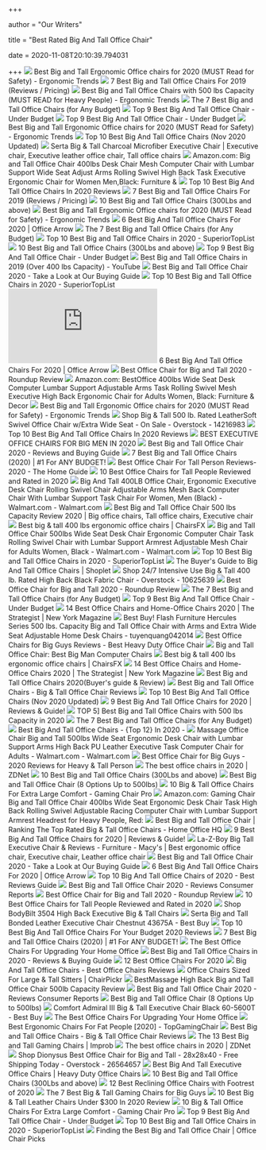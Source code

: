 +++
        
author = "Our Writers"
        
title = "Best Rated Big And Tall Office Chair"
        
date = 2020-11-08T20:10:39.794031
        
+++
[ ![](http://ergonomictrends.com/wp-content/uploads/2018/06/best-big-and-tall-office-chairs.jpg)](http://ergonomictrends.com/wp-content/uploads/2018/06/best-big-and-tall-office-chairs.jpg) Best Big and Tall Ergonomic Office chairs for 2020 (MUST Read for Safety) -  Ergonomic Trends
[ ![](https://www.btod.com/blog/wp-content/uploads/2019/03/big-tall-chairs-1-best-bariatric.jpg)](https://www.btod.com/blog/wp-content/uploads/2019/03/big-tall-chairs-1-best-bariatric.jpg) 7 Best Big and Tall Office Chairs For 2019 (Reviews / Pricing)
[ ![](http://ergonomictrends.com/wp-content/uploads/2018/11/best-big-tall-office-chair-500-lbs.jpg)](http://ergonomictrends.com/wp-content/uploads/2018/11/best-big-tall-office-chair-500-lbs.jpg) Best Big and Tall Office Chairs with 500 lbs Capacity (MUST READ for Heavy  People) - Ergonomic Trends
[ ![](https://techguided.com/wp-content/uploads/2018/08/best-big-and-tall-office-chairs.jpg)](https://techguided.com/wp-content/uploads/2018/08/best-big-and-tall-office-chairs.jpg) The 7 Best Big and Tall Office Chairs (for Any Budget)
[ ![](https://officechairjudge.com/wp-content/uploads/2017/09/BestMassage-High-Back-Big-and-Tall-Office-Chair.jpg?x61104)](https://officechairjudge.com/wp-content/uploads/2017/09/BestMassage-High-Back-Big-and-Tall-Office-Chair.jpg?x61104) Top 9 Best Big And Tall Office Chair - Under Budget
[ ![](https://officechairjudge.com/wp-content/uploads/2019/06/YAMASORO-Ergonomic-Executive-Office-Chair-Black.jpg?x61104)](https://officechairjudge.com/wp-content/uploads/2019/06/YAMASORO-Ergonomic-Executive-Office-Chair-Black.jpg?x61104) Top 9 Best Big And Tall Office Chair - Under Budget
[ ![](http://ergonomictrends.com/wp-content/uploads/2018/06/Reficcer-High-Back-Chair-review.jpg)](http://ergonomictrends.com/wp-content/uploads/2018/06/Reficcer-High-Back-Chair-review.jpg) Best Big and Tall Ergonomic Office chairs for 2020 (MUST Read for Safety) -  Ergonomic Trends
[ ![](https://bestchairsreviews.com/wp-content/uploads/2020/01/best_big_tall_office_Chairs.jpg)](https://bestchairsreviews.com/wp-content/uploads/2020/01/best_big_tall_office_Chairs.jpg) Top 10 Best Big And Tall Office Chairs (Nov 2020 Updated)
[ ![](https://i.pinimg.com/originals/c6/ed/65/c6ed656661cdd2daa094a955786e9e83.jpg)](https://i.pinimg.com/originals/c6/ed/65/c6ed656661cdd2daa094a955786e9e83.jpg) Serta Big & Tall Charcoal Microfiber Executive Chair | Executive chair,  Executive leather office chair, Tall office chairs
[ ![](https://images-na.ssl-images-amazon.com/images/I/6116gQcN5xL._AC_SY355_.jpg)](https://images-na.ssl-images-amazon.com/images/I/6116gQcN5xL._AC_SY355_.jpg) Amazon.com: Big and Tall Office Chair 400lbs Desk Chair Mesh Computer Chair  with Lumbar Support Wide Seat Adjust Arms Rolling Swivel High Back Task  Executive Ergonomic Chair for Women Men,Black: Furniture &
[ ![](https://images-na.ssl-images-amazon.com/images/I/61P%2BGD7MTkL._AC_SL400_.jpg)](https://images-na.ssl-images-amazon.com/images/I/61P%2BGD7MTkL._AC_SL400_.jpg) Top 10 Best Big And Tall Office Chairs In 2020 Reviews
[ ![](https://www.btod.com/blog/wp-content/uploads/2019/03/best-big-tall-office-chairs-2020-blog-header.jpg)](https://www.btod.com/blog/wp-content/uploads/2019/03/best-big-tall-office-chairs-2020-blog-header.jpg) 7 Best Big and Tall Office Chairs For 2019 (Reviews / Pricing)
[ ![](https://m.media-amazon.com/images/I/41JgcuDYplL.jpg)](https://m.media-amazon.com/images/I/41JgcuDYplL.jpg) 10 Best Big and Tall Office Chairs (300Lbs and above)
[ ![](http://ergonomictrends.com/wp-content/uploads/2018/06/YAMASORO-Ergonomic-High-Back-Chair-review.jpg)](http://ergonomictrends.com/wp-content/uploads/2018/06/YAMASORO-Ergonomic-High-Back-Chair-review.jpg) Best Big and Tall Ergonomic Office chairs for 2020 (MUST Read for Safety) -  Ergonomic Trends
[ ![](https://cdn.shortpixel.ai/spai/w_948+q_lossy+ret_img+to_webp/https://officearrow.com/wp-content/uploads/2020/01/Serta-Executive-Chair.jpg)](https://cdn.shortpixel.ai/spai/w_948+q_lossy+ret_img+to_webp/https://officearrow.com/wp-content/uploads/2020/01/Serta-Executive-Chair.jpg) 6 Best Big And Tall Office Chairs For 2020 | Office Arrow
[ ![](https://techguided.com/wp-content/uploads/2018/08/HON-Wave.jpg)](https://techguided.com/wp-content/uploads/2018/08/HON-Wave.jpg) The 7 Best Big and Tall Office Chairs (for Any Budget)
[ ![](https://superiortoplist.com/wp-content/uploads/2019/12/BestOffice-e1575961465178.jpg)](https://superiortoplist.com/wp-content/uploads/2019/12/BestOffice-e1575961465178.jpg) Top 10 Best Big and Tall Office Chairs in 2020 - SuperiorTopList
[ ![](https://ws-na.amazon-adsystem.com/widgets/q?_encoding=UTF8&ASIN=B07PXRNBCD&Format=_SL250_&ID=AsinImage&MarketPlace=US&ServiceVersion=20070822&WS=1&tag=fadingred-20&language=en_US)](https://ws-na.amazon-adsystem.com/widgets/q?_encoding=UTF8&ASIN=B07PXRNBCD&Format=_SL250_&ID=AsinImage&MarketPlace=US&ServiceVersion=20070822&WS=1&tag=fadingred-20&language=en_US) 10 Best Big and Tall Office Chairs (300Lbs and above)
[ ![](https://officechairjudge.com/wp-content/uploads/2019/06/La-Z-Boy-Delano-Big-Tall-Executive-Bonded-Leather-Office-Chair.jpg?x61104)](https://officechairjudge.com/wp-content/uploads/2019/06/La-Z-Boy-Delano-Big-Tall-Executive-Bonded-Leather-Office-Chair.jpg?x61104) Top 9 Best Big And Tall Office Chair - Under Budget
[ ![](https://i.ytimg.com/vi/Kk_O0E_wC_s/hqdefault.jpg)](https://i.ytimg.com/vi/Kk_O0E_wC_s/hqdefault.jpg) Best Big and Tall Office Chairs in 2019 (Over 400 lbs Capacity) - YouTube
[ ![](https://webtrainingguides.com/wp-content/uploads/2020/01/big-and-tall-1.jpg)](https://webtrainingguides.com/wp-content/uploads/2020/01/big-and-tall-1.jpg) Best Big and Tall Office Chair 2020 - Take a Look at Our Buying Guide
[ ![](https://superiortoplist.com/wp-content/uploads/2019/12/HON-e1575961780354.jpg)](https://superiortoplist.com/wp-content/uploads/2019/12/HON-e1575961780354.jpg) Top 10 Best Big and Tall Office Chairs in 2020 - SuperiorTopList
[ ![](https://officearrow.com/wp-content/plugins/aawp/public/image.php?url=aHR0cHM6Ly9tLm1lZGlhLWFtYXpvbi5jb20vaW1hZ2VzL0kvNDE5b3A2ZnpZS0wuanBn)](https://officearrow.com/wp-content/plugins/aawp/public/image.php?url=aHR0cHM6Ly9tLm1lZGlhLWFtYXpvbi5jb20vaW1hZ2VzL0kvNDE5b3A2ZnpZS0wuanBn) 6 Best Big And Tall Office Chairs For 2020 | Office Arrow
[ ![](https://chairinstitute.com/wp-content/uploads/2019/04/Best-Office-Chair-for-Big-and-Tall-Serta-Tranquility-Right-View-Main-Chair-Institute.jpg)](https://chairinstitute.com/wp-content/uploads/2019/04/Best-Office-Chair-for-Big-and-Tall-Serta-Tranquility-Right-View-Main-Chair-Institute.jpg) Best Office Chair for Big and Tall 2020 - Roundup Review
[ ![](https://images-na.ssl-images-amazon.com/images/I/512plrE0IdL._AC_SL1010_.jpg)](https://images-na.ssl-images-amazon.com/images/I/512plrE0IdL._AC_SL1010_.jpg) Amazon.com: BestOffice 400lbs Wide Seat Desk Computer Lumbar Support  Adjustable Arms Task Rolling Swivel Mesh Executive High Back Ergonomic Chair  for Adults Women, Black: Furniture & Decor
[ ![](http://ergonomictrends.com/wp-content/uploads/2020/05/anda-seat-kaiser-chair-review-amz.jpg)](http://ergonomictrends.com/wp-content/uploads/2020/05/anda-seat-kaiser-chair-review-amz.jpg) Best Big and Tall Ergonomic Office chairs for 2020 (MUST Read for Safety) -  Ergonomic Trends
[ ![](https://ak1.ostkcdn.com/images/products/is/images/direct/0cec98f9cda2fbbade5526eab0ca4ae0d77fcaaa/Big-%26-Tall-500-lb.-Rated-LeatherSoft-Swivel-Office-Chair-w-Extra-Wide-Seat.jpg?impolicy=medium)](https://ak1.ostkcdn.com/images/products/is/images/direct/0cec98f9cda2fbbade5526eab0ca4ae0d77fcaaa/Big-%26-Tall-500-lb.-Rated-LeatherSoft-Swivel-Office-Chair-w-Extra-Wide-Seat.jpg?impolicy=medium) Shop Big & Tall 500 lb. Rated LeatherSoft Swivel Office Chair w/Extra Wide  Seat - On Sale - Overstock - 14216983
[ ![](https://tinygrab.com/wp-content/uploads/2020/04/Best-Big-And-Tall-Office-Chairs.jpg)](https://tinygrab.com/wp-content/uploads/2020/04/Best-Big-And-Tall-Office-Chairs.jpg) Top 10 Best Big And Tall Office Chairs In 2020 Reviews
[ ![](https://ztoplist.com/wp-content/uploads/2020/04/La-Z-Boy-Delano-Big-Tall-Executive-Office-Chair-High-Back-Ergonomic-Lumbar-Support-Bonded-Leather-Black-with-Mahogany-Wood-Finish.jpg)](https://ztoplist.com/wp-content/uploads/2020/04/La-Z-Boy-Delano-Big-Tall-Executive-Office-Chair-High-Back-Ergonomic-Lumbar-Support-Bonded-Leather-Black-with-Mahogany-Wood-Finish.jpg) BEST EXECUTIVE OFFICE CHAIRS FOR BIG MEN IN 2020
[ ![](https://www.bestforlives.com/wp-content/uploads/2019/11/Best-Big-and-Tall-Office-Chair.jpg)](https://www.bestforlives.com/wp-content/uploads/2019/11/Best-Big-and-Tall-Office-Chair.jpg) Best Big and Tall Office Chair 2020 - Reviews and Buying Guide
[ ![](https://www.wellnessgrit.com/wp-content/uploads/2019/05/Serta-664x1024.jpg)](https://www.wellnessgrit.com/wp-content/uploads/2019/05/Serta-664x1024.jpg) 7 Best Big and Tall Office Chairs (2020) | #1 For ANY BUDGET!
[ ![](https://thehomeguide.net/wp-content/uploads/2020/02/yn-800x445.jpg)](https://thehomeguide.net/wp-content/uploads/2020/02/yn-800x445.jpg) Best Office Chair For Tall Person Reviews-2020 - The Home Guide
[ ![](https://www.theworkbuzz.com/wp-content/uploads/2020/02/best-office-chairs-for-tall-people.jpg)](https://www.theworkbuzz.com/wp-content/uploads/2020/02/best-office-chairs-for-tall-people.jpg) 10 Best Office Chairs for Tall People Reviewed and Rated in 2020
[ ![](https://i5.walmartimages.com/asr/856b7105-dc30-4a09-a085-90879071abb4_1.4613fe80f540140dc0c7327e28febe00.jpeg?odnWidth=612&odnHeight=612&odnBg=ffffff)](https://i5.walmartimages.com/asr/856b7105-dc30-4a09-a085-90879071abb4_1.4613fe80f540140dc0c7327e28febe00.jpeg?odnWidth=612&odnHeight=612&odnBg=ffffff) Big And Tall 400LB Office Chair, Ergonomic Executive Desk Chair Rolling  Swivel Chair Adjustable Arms Mesh Back Computer Chair With Lumbar Support Task  Chair For Women, Men (Black) - Walmart.com - Walmart.com
[ ![](https://i.pinimg.com/736x/02/b0/62/02b0621951025ddc0e1156a0cb195a2b.jpg)](https://i.pinimg.com/736x/02/b0/62/02b0621951025ddc0e1156a0cb195a2b.jpg) Best Big and Tall Office Chair 500 lbs Capacity Review 2020 | Big office  chairs, Tall office chairs, Executive chair
[ ![](https://chairsfx.com/wp-content/uploads/2020/07/big-and-tall-reviews.jpg)](https://chairsfx.com/wp-content/uploads/2020/07/big-and-tall-reviews.jpg) Best big & tall 400 lbs ergonomic office chairs | ChairsFX
[ ![](https://i5.walmartimages.com/asr/64feaec6-0cd7-4b20-be1b-7080f59f236e_1.20813b45753028fd0b0bc2a7fa7dc5e9.jpeg?odnWidth=612&odnHeight=612&odnBg=ffffff)](https://i5.walmartimages.com/asr/64feaec6-0cd7-4b20-be1b-7080f59f236e_1.20813b45753028fd0b0bc2a7fa7dc5e9.jpeg?odnWidth=612&odnHeight=612&odnBg=ffffff) Big and Tall Office Chair 500lbs Wide Seat Desk Chair Ergonomic Computer Chair  Task Rolling Swivel Chair with Lumbar Support Armrest Adjustable Mesh Chair  for Adults Women, Black - Walmart.com - Walmart.com
[ ![](https://superiortoplist.com/wp-content/uploads/2019/12/REFICCER-1-e1575961575113.jpg)](https://superiortoplist.com/wp-content/uploads/2019/12/REFICCER-1-e1575961575113.jpg) Top 10 Best Big and Tall Office Chairs in 2020 - SuperiorTopList
[ ![](https://www.shoplet.com/blog/wp-content/uploads/2018/03/Big-and-Tall-1.jpg)](https://www.shoplet.com/blog/wp-content/uploads/2018/03/Big-and-Tall-1.jpg) The Buyer's Guide to Big And Tall Office Chairs | Shoplet
[ ![](https://ak1.ostkcdn.com/images/products/is/images/direct/9c279609b0bb3b4890171b65f7c38033803c3a55/24-7-Intensive-Use-Big-%26-Tall-400-lb.-Rated-High-Back-Black-Fabric-Chair.jpg?impolicy=medium)](https://ak1.ostkcdn.com/images/products/is/images/direct/9c279609b0bb3b4890171b65f7c38033803c3a55/24-7-Intensive-Use-Big-%26-Tall-400-lb.-Rated-High-Back-Black-Fabric-Chair.jpg?impolicy=medium) Shop 24/7 Intensive Use Big & Tall 400 lb. Rated High Back Black Fabric  Chair - Overstock - 10625639
[ ![](https://chairinstitute.com/wp-content/uploads/2019/04/Best-Office-Chair-for-Big-and-Tall-Herman-Miller-Aeron-Small-Chair-Institute.jpg)](https://chairinstitute.com/wp-content/uploads/2019/04/Best-Office-Chair-for-Big-and-Tall-Herman-Miller-Aeron-Small-Chair-Institute.jpg) Best Office Chair for Big and Tall 2020 - Roundup Review
[ ![](https://techguided.com/wp-content/uploads/2018/08/La-Z-Boy-Delano.jpg)](https://techguided.com/wp-content/uploads/2018/08/La-Z-Boy-Delano.jpg) The 7 Best Big and Tall Office Chairs (for Any Budget)
[ ![](https://officechairjudge.com/wp-content/uploads/2017/09/KILLABEE-Big-and-Tall-400lb-Memory-Foam-Gaming-Chair.jpg?x61104)](https://officechairjudge.com/wp-content/uploads/2017/09/KILLABEE-Big-and-Tall-400lb-Memory-Foam-Gaming-Chair.jpg?x61104) Top 9 Best Big And Tall Office Chair - Under Budget
[ ![](https://pyxis.nymag.com/v1/imgs/742/d01/1fcb82626ad99af52e83ff3361fff50c73-sadie-big-and-tall-office-computer-chair.2x.rsquare.w600.jpg)](https://pyxis.nymag.com/v1/imgs/742/d01/1fcb82626ad99af52e83ff3361fff50c73-sadie-big-and-tall-office-computer-chair.2x.rsquare.w600.jpg) 14 Best Office Chairs and Home-Office Chairs 2020 | The Strategist | New  York Magazine
[ ![](http://ecx.images-amazon.com/images/I/31DD3prWVHL._SY300_.jpg)](http://ecx.images-amazon.com/images/I/31DD3prWVHL._SY300_.jpg) Best Buy! Flash Furniture Hercules Series 500 lbs. Capacity Big and Tall  Office Chair with Arms and Extra Wide Seat Adjustable Home Desk Chairs -  tuyenquang042014
[ ![](https://www.heavyduty.life/wp-content/uploads/2019/02/Flash-Furniture-HERCULES-Series-Big-Tall-500-lb.-Rated-Black-Leather-Executive-Swivel-Chair-with-Extra-Wide-Seat.jpg)](https://www.heavyduty.life/wp-content/uploads/2019/02/Flash-Furniture-HERCULES-Series-Big-Tall-500-lb.-Rated-Black-Leather-Executive-Swivel-Chair-with-Extra-Wide-Seat.jpg) Best Office Chairs for Big Guys Reviews - Best Heavy Duty Office Chair
[ ![](https://www.btod.com/images/products/thumbs/cs-3156hr.jpg)](https://www.btod.com/images/products/thumbs/cs-3156hr.jpg) Big and Tall Office Chair: Best Big Man Computer Chairs
[ ![](https://chairsfx.com/wp-content/uploads/2020/07/sadie-big-tall.jpg)](https://chairsfx.com/wp-content/uploads/2020/07/sadie-big-tall.jpg) Best big & tall 400 lbs ergonomic office chairs | ChairsFX
[ ![](https://pyxis.nymag.com/v1/imgs/fdc/3a6/86a7075e3525ef1c07994401e3cd530a78-amazon-basics-exec-chair.rsquare.w600.jpg)](https://pyxis.nymag.com/v1/imgs/fdc/3a6/86a7075e3525ef1c07994401e3cd530a78-amazon-basics-exec-chair.rsquare.w600.jpg) 14 Best Office Chairs and Home-Office Chairs 2020 | The Strategist | New  York Magazine
[ ![](https://chairspoint.com/wp-content/uploads/2020/06/Best-Big-Tall-Office-Chairs.jpeg)](https://chairspoint.com/wp-content/uploads/2020/06/Best-Big-Tall-Office-Chairs.jpeg) Best Big and Tall Office Chairs 2020(Buyer's guide & Review)
[ ![](https://i1.wp.com/www.ebestofficechair.com/wp-content/uploads/2016/03/HERCULES-Series-500-lb-big-and-tall-office-chairs-209x300.jpg?resize=209%2C300)](https://i1.wp.com/www.ebestofficechair.com/wp-content/uploads/2016/03/HERCULES-Series-500-lb-big-and-tall-office-chairs-209x300.jpg?resize=209%2C300) Best Big and Tall Office Chairs - Big & Tall Office Chair Reviews
[ ![](https://bestchairsreviews.com/wp-content/uploads/2020/01/LaZBoy_Delano_Executive_Chair.jpg)](https://bestchairsreviews.com/wp-content/uploads/2020/01/LaZBoy_Delano_Executive_Chair.jpg) Top 10 Best Big And Tall Office Chairs (Nov 2020 Updated)
[ ![](https://www.leaphomeward.com/wp-content/uploads/2019/11/HM-Aeron.jpg)](https://www.leaphomeward.com/wp-content/uploads/2019/11/HM-Aeron.jpg) 9 Best Big And Tall Office Chairs for 2020 | Reviews & Guide!
[ ![](https://tinygrab.com/wp-content/uploads/2020/08/best-big-and-tall-office-chairs-with-500-lbs-capacity.png)](https://tinygrab.com/wp-content/uploads/2020/08/best-big-and-tall-office-chairs-with-500-lbs-capacity.png) TOP 5] Best Big and Tall Office Chairs with 500 lbs Capacity in 2020
[ ![](https://techguided.com/wp-content/uploads/2018/08/Steelcase-Leap-Plus.jpg)](https://techguided.com/wp-content/uploads/2018/08/Steelcase-Leap-Plus.jpg) The 7 Best Big and Tall Office Chairs (for Any Budget)
[ ![](https://www.shabda.name/wp-content/uploads/2020/02/shabda.name_-1.jpg)](https://www.shabda.name/wp-content/uploads/2020/02/shabda.name_-1.jpg) Best Big And Tall Office Chairs - {Top 12} In 2020 -
[ ![](https://i5.walmartimages.com/asr/c583cb1d-9bcf-44cd-b22b-143a013dd2b0_1.8d3d54e512c4b80b1b67d8ca8c73f098.jpeg)](https://i5.walmartimages.com/asr/c583cb1d-9bcf-44cd-b22b-143a013dd2b0_1.8d3d54e512c4b80b1b67d8ca8c73f098.jpeg) Massage Office Chair Big and Tall 500lbs Wide Seat Ergonomic Desk Chair  with Lumbar Support Arms High Back PU Leather Executive Task Computer Chair  for Adults - Walmart.com - Walmart.com
[ ![](https://bestratedofficechair.com/wp-content/uploads/2019/01/gaming-chair-for-big-guys-e1564715081266-219x300.jpg)](https://bestratedofficechair.com/wp-content/uploads/2019/01/gaming-chair-for-big-guys-e1564715081266-219x300.jpg) Best Office Chair for Big Guys - 2020 Reviews for Heavy & Tall Person
[ ![](https://zdnet3.cbsistatic.com/hub/i/r/2020/10/20/bfaa969e-f5f5-4c49-878a-0e99e6e388e3/resize/1200xauto/340caf0f8c6314a2cd76d22a1033183d/2020-10-20-at-1-03-17-pm.jpg)](https://zdnet3.cbsistatic.com/hub/i/r/2020/10/20/bfaa969e-f5f5-4c49-878a-0e99e6e388e3/resize/1200xauto/340caf0f8c6314a2cd76d22a1033183d/2020-10-20-at-1-03-17-pm.jpg) The best office chairs in 2020 | ZDNet
[ ![](https://ws-na.amazon-adsystem.com/widgets/q?_encoding=UTF8&ASIN=B07P8DMF9V&Format=_SL250_&ID=AsinImage&MarketPlace=US&ServiceVersion=20070822&WS=1&tag=fadingred-20&language=en_US)](https://ws-na.amazon-adsystem.com/widgets/q?_encoding=UTF8&ASIN=B07P8DMF9V&Format=_SL250_&ID=AsinImage&MarketPlace=US&ServiceVersion=20070822&WS=1&tag=fadingred-20&language=en_US) 10 Best Big and Tall Office Chairs (300Lbs and above)
[ ![](https://myergonomicchair.com/wp-content/uploads/2019/12/best-big-tall-office-chair.png)](https://myergonomicchair.com/wp-content/uploads/2019/12/best-big-tall-office-chair.png) Best Big and Tall Office Chair (8 Options Up to 500lbs)
[ ![](https://www.gamingchairpro.com/wp-content/uploads/2018/04/Flash-Furniture-chair21.jpg)](https://www.gamingchairpro.com/wp-content/uploads/2018/04/Flash-Furniture-chair21.jpg) 10 Big & Tall Office Chairs For Extra Large Comfort - Gaming Chair Pro
[ ![](https://images-na.ssl-images-amazon.com/images/I/71n52Pvi13L._AC_SX522_.jpg)](https://images-na.ssl-images-amazon.com/images/I/71n52Pvi13L._AC_SX522_.jpg) Amazon.com: Gaming Chair Big and Tall Office Chair 400lbs Wide Seat  Ergonomic Desk Chair Task High Back Rolling Swivel Adjustable Racing  Computer Chair with Lumbar Support Armrest Headrest for Heavy People, Red:
[ ![](https://homeofficehq.net/wp-content/uploads/2018/08/office-desks-executive-office-desk-dark-wooden-desk-with-elegant-black-leather-office-chair-large-cabinet-and-credenza-spacious-brown-rug-e1533155768380.jpg)](https://homeofficehq.net/wp-content/uploads/2018/08/office-desks-executive-office-desk-dark-wooden-desk-with-elegant-black-leather-office-chair-large-cabinet-and-credenza-spacious-brown-rug-e1533155768380.jpg) Best Big and Tall Office Chair | Ranking The Top Rated Big & Tall Office  Chairs - Home Office HQ
[ ![](https://www.leaphomeward.com/wp-content/uploads/2019/11/Best-Big-and-Tall-Office-Chairs.png)](https://www.leaphomeward.com/wp-content/uploads/2019/11/Best-Big-and-Tall-Office-Chairs.png) 9 Best Big And Tall Office Chairs for 2020 | Reviews & Guide!
[ ![](https://i.pinimg.com/originals/ba/2b/e5/ba2be55ca62618a626ffb8a7312141ee.jpg)](https://i.pinimg.com/originals/ba/2b/e5/ba2be55ca62618a626ffb8a7312141ee.jpg) La-Z-Boy Big Tall Executive Chair & Reviews - Furniture - Macy's | Best  ergonomic office chair, Executive chair, Leather office chair
[ ![](https://webtrainingguides.com/wp-content/uploads/2020/01/boss.jpg)](https://webtrainingguides.com/wp-content/uploads/2020/01/boss.jpg) Best Big and Tall Office Chair 2020 - Take a Look at Our Buying Guide
[ ![](https://officearrow.com/wp-content/uploads/2020/05/best-big-and-tall-office-chairs.jpg)](https://officearrow.com/wp-content/uploads/2020/05/best-big-and-tall-office-chairs.jpg) 6 Best Big And Tall Office Chairs For 2020 | Office Arrow
[ ![](https://m.media-amazon.com/images/I/412PkhwsrQL.jpg)](https://m.media-amazon.com/images/I/412PkhwsrQL.jpg) Top 10 Big And Tall Office Chairs of 2020 - Best Reviews Guide
[ ![](https://www.healthyarea.org/wp-content/uploads/2020/05/best-big-tall-office-chair-for-big-peope.jpg)](https://www.healthyarea.org/wp-content/uploads/2020/05/best-big-tall-office-chair-for-big-peope.jpg) Best Big and Tall Office Chair 2020 - Reviews Consumer Reports
[ ![](https://chairinstitute.com/wp-content/uploads/2019/04/Best-Office-Chair-for-Big-and-Tall-Steelcase-Leap-Plus-Right-View-Main-Chair-Institute.jpg)](https://chairinstitute.com/wp-content/uploads/2019/04/Best-Office-Chair-for-Big-and-Tall-Steelcase-Leap-Plus-Right-View-Main-Chair-Institute.jpg) Best Office Chair for Big and Tall 2020 - Roundup Review
[ ![](https://www.theworkbuzz.com/wp-content/uploads/2020/02/la-z-boy-delano-tall-executive-office-chairs.jpg)](https://www.theworkbuzz.com/wp-content/uploads/2020/02/la-z-boy-delano-tall-executive-office-chairs.jpg) 10 Best Office Chairs for Tall People Reviewed and Rated in 2020
[ ![](https://cdn11.bigcommerce.com/s-492apnl0xy/images/stencil/1280x1280/products/711/3171/bodybilt-s3504-high-back-tall-chair-headrest-bbc507__90182.1489863478.jpg?c=2)](https://cdn11.bigcommerce.com/s-492apnl0xy/images/stencil/1280x1280/products/711/3171/bodybilt-s3504-high-back-tall-chair-headrest-bbc507__90182.1489863478.jpg?c=2) Shop BodyBilt 3504 High Back Executive Big & Tall Chairs
[ ![](https://pisces.bbystatic.com/image2/BestBuy_US/images/products/6355/6355130_sd.jpg;maxHeight=640;maxWidth=550)](https://pisces.bbystatic.com/image2/BestBuy_US/images/products/6355/6355130_sd.jpg;maxHeight=640;maxWidth=550) Serta Big and Tall Bonded Leather Executive Chair Chestnut 43675A - Best Buy
[ ![](https://images-na.ssl-images-amazon.com/images/I/71%2BOrmOVz0L._SL500_.jpg)](https://images-na.ssl-images-amazon.com/images/I/71%2BOrmOVz0L._SL500_.jpg) Top 10 Best Big And Tall Office Chairs For Your Budget 2020 Reviews
[ ![](https://www.wellnessgrit.com/wp-content/uploads/2019/05/Herman-Miller-The-Aeron-1024x935.jpg)](https://www.wellnessgrit.com/wp-content/uploads/2019/05/Herman-Miller-The-Aeron-1024x935.jpg) 7 Best Big and Tall Office Chairs (2020) | #1 For ANY BUDGET!
[ ![](https://specials-images.forbesimg.com/imageserve/5f203f62953761c471e7740d/960x0.jpg?fit=scale)](https://specials-images.forbesimg.com/imageserve/5f203f62953761c471e7740d/960x0.jpg?fit=scale) The Best Office Chairs For Upgrading Your Home Office
[ ![](https://www.theo-theo.com/wp-content/uploads/2020/02/best-big-and-tall-office-chairs.jpg)](https://www.theo-theo.com/wp-content/uploads/2020/02/best-big-and-tall-office-chairs.jpg) Best Big and Tall Office Chairs in 2020 - Reviews & Buying Guide
[ ![](https://www.btod.com/blog/wp-content/uploads/2019/10/best-office-chairs-2020-blog-header.jpg)](https://www.btod.com/blog/wp-content/uploads/2019/10/best-office-chairs-2020-blog-header.jpg) 12 Best Office Chairs For 2020
[ ![](https://bestofficechairsreviews.org/wp-content/uploads/2020/04/Tall-office-chairs.jpg)](https://bestofficechairsreviews.org/wp-content/uploads/2020/04/Tall-office-chairs.jpg) Big And Tall Office Chairs - Best Office Chairs Reviews
[ ![](https://chairpickr.com/wp-content/uploads/2019/09/Best-Large-And-Tall-ChairPickr-alt.jpg)](https://chairpickr.com/wp-content/uploads/2019/09/Best-Large-And-Tall-ChairPickr-alt.jpg) Office Chairs Sized For Large & Tall Sitters | ChairPickr
[ ![](https://www.bigandcomfy.com/wp-content/uploads/2019/10/BestMassage-High-Back-and-Tall-Office-Chair-500lb-Capacity-Review.jpg)](https://www.bigandcomfy.com/wp-content/uploads/2019/10/BestMassage-High-Back-and-Tall-Office-Chair-500lb-Capacity-Review.jpg) BestMassage High Back Big and Tall Office Chair 500lb Capacity Review
[ ![](https://www.healthyarea.org/wp-content/uploads/2020/05/big-and-tall-office-chair-consumer-reports-e1588559852216.jpg)](https://www.healthyarea.org/wp-content/uploads/2020/05/big-and-tall-office-chair-consumer-reports-e1588559852216.jpg) Best Big and Tall Office Chair 2020 - Reviews Consumer Reports
[ ![](https://ws-na.amazon-adsystem.com/widgets/q?_encoding=UTF8&ASIN=B07VFZG8KB&Format=_SL250_&ID=AsinImage&MarketPlace=US&ServiceVersion=20070822&WS=1&tag=mec-big-and-tall-20&language=en_US)](https://ws-na.amazon-adsystem.com/widgets/q?_encoding=UTF8&ASIN=B07VFZG8KB&Format=_SL250_&ID=AsinImage&MarketPlace=US&ServiceVersion=20070822&WS=1&tag=mec-big-and-tall-20&language=en_US) Best Big and Tall Office Chair (8 Options Up to 500lbs)
[ ![](https://pisces.bbystatic.com/image2/BestBuy_US/images/products/4789/4789900_sa.jpg;maxHeight=640;maxWidth=550)](https://pisces.bbystatic.com/image2/BestBuy_US/images/products/4789/4789900_sa.jpg;maxHeight=640;maxWidth=550) Comfort Admiral III Big & Tall Executive Chair Black 60-5600T - Best Buy
[ ![](https://specials-images.forbesimg.com/imageserve/5eea485bdb3b680006a1e736/960x0.jpg?cropX1=0&cropX2=800&cropY1=233&cropY2=766)](https://specials-images.forbesimg.com/imageserve/5eea485bdb3b680006a1e736/960x0.jpg?cropX1=0&cropX2=800&cropY1=233&cropY2=766) The Best Office Chairs For Upgrading Your Home Office
[ ![](https://topgamingchair.com/wp-content/uploads/2019/02/x_seating_office-desk-chairs_leap-plus-chair_reference.png)](https://topgamingchair.com/wp-content/uploads/2019/02/x_seating_office-desk-chairs_leap-plus-chair_reference.png) Best Ergonomic Chairs For Fat People [2020] - TopGamingChair
[ ![](https://www.ebestofficechair.com/wp-content/uploads/2016/03/big-tall-office-chair-192x300.jpg)](https://www.ebestofficechair.com/wp-content/uploads/2016/03/big-tall-office-chair-192x300.jpg) Best Big and Tall Office Chairs - Big & Tall Office Chair Reviews
[ ![](https://cdn.improb.com/wp-content/uploads/2019/05/Best-Big-and-Tall-Gaming-Chairs.jpg)](https://cdn.improb.com/wp-content/uploads/2019/05/Best-Big-and-Tall-Gaming-Chairs.jpg) The 13 Best Big and Tall Gaming Chairs | Improb
[ ![](https://zdnet4.cbsistatic.com/hub/i/2020/01/17/8231e246-714d-44bf-8b5e-bebdd66c1d83/office-chair-6.jpg)](https://zdnet4.cbsistatic.com/hub/i/2020/01/17/8231e246-714d-44bf-8b5e-bebdd66c1d83/office-chair-6.jpg) The best office chairs in 2020 | ZDNet
[ ![](https://ak1.ostkcdn.com/images/products/is/images/direct/284f6fba9738ce645d03e47b6c4a8de96a3e8ab7/Dionysus-Best-Office-Chair-for-Big-and-Tall.jpg)](https://ak1.ostkcdn.com/images/products/is/images/direct/284f6fba9738ce645d03e47b6c4a8de96a3e8ab7/Dionysus-Best-Office-Chair-for-Big-and-Tall.jpg) Shop Dionysus Best Office Chair for Big and Tall - 28x28x40 - Free Shipping  Today - Overstock - 26564657
[ ![](http://www.heavydutyofficechairsguide.com/wp-content/uploads/2015/06/big-and-tall-executive-office-chairs-feature.png)](http://www.heavydutyofficechairsguide.com/wp-content/uploads/2015/06/big-and-tall-executive-office-chairs-feature.png) Best Big And Tall Executive Office Chairs | Heavy Duty Office Chairs
[ ![](https://ws-na.amazon-adsystem.com/widgets/q?_encoding=UTF8&ASIN=B0797HZ8W1&Format=_SL250_&ID=AsinImage&MarketPlace=US&ServiceVersion=20070822&WS=1&tag=fadingred-20&language=en_US)](https://ws-na.amazon-adsystem.com/widgets/q?_encoding=UTF8&ASIN=B0797HZ8W1&Format=_SL250_&ID=AsinImage&MarketPlace=US&ServiceVersion=20070822&WS=1&tag=fadingred-20&language=en_US) 10 Best Big and Tall Office Chairs (300Lbs and above)
[ ![](https://m.media-amazon.com/images/I/41JdnpYbK+L.jpg)](https://m.media-amazon.com/images/I/41JdnpYbK+L.jpg) 12 Best Reclining Office Chairs with Footrest of 2020
[ ![](https://techguided.com/wp-content/uploads/2019/09/Best-Big-Tall-Gaming-Chairs-for-Big-Guys.jpg)](https://techguided.com/wp-content/uploads/2019/09/Best-Big-Tall-Gaming-Chairs-for-Big-Guys.jpg) The 7 Best Big & Tall Gaming Chairs for Big Guys
[ ![](https://ws-na.amazon-adsystem.com/widgets/q?_encoding=UTF8&ASIN=B076ZWWXH7&Format=_SL500_&ID=AsinImage&MarketPlace=US&ServiceVersion=20070822&WS=1&tag=backtoback-20&language=en_US)](https://ws-na.amazon-adsystem.com/widgets/q?_encoding=UTF8&ASIN=B076ZWWXH7&Format=_SL500_&ID=AsinImage&MarketPlace=US&ServiceVersion=20070822&WS=1&tag=backtoback-20&language=en_US) 10 Best Big & Tall Leather Chairs Under $300 In 2020 Review
[ ![](https://www.gamingchairpro.com/wp-content/uploads/2017/11/boss300.jpg)](https://www.gamingchairpro.com/wp-content/uploads/2017/11/boss300.jpg) 10 Big & Tall Office Chairs For Extra Large Comfort - Gaming Chair Pro
[ ![](https://officechairjudge.com/wp-content/uploads/2017/09/AmazonBasics-Big-Tall-Executive-Office-Chair.jpg?x61104)](https://officechairjudge.com/wp-content/uploads/2017/09/AmazonBasics-Big-Tall-Executive-Office-Chair.jpg?x61104) Top 9 Best Big And Tall Office Chair - Under Budget
[ ![](https://superiortoplist.com/wp-content/uploads/2019/12/AmazonBasics-e1575961911880.jpg)](https://superiortoplist.com/wp-content/uploads/2019/12/AmazonBasics-e1575961911880.jpg) Top 10 Best Big and Tall Office Chairs in 2020 - SuperiorTopList
[ ![](https://cdn.shortpixel.ai/client/q_glossy,ret_img,w_600/https://officechairpicks.com/wp-content/uploads/2020/07/Best-Big-And-Tall-Office-Chair.jpg)](https://cdn.shortpixel.ai/client/q_glossy,ret_img,w_600/https://officechairpicks.com/wp-content/uploads/2020/07/Best-Big-And-Tall-Office-Chair.jpg) Finding the Best Big and Tall Office Chair | Office Chair Picks
